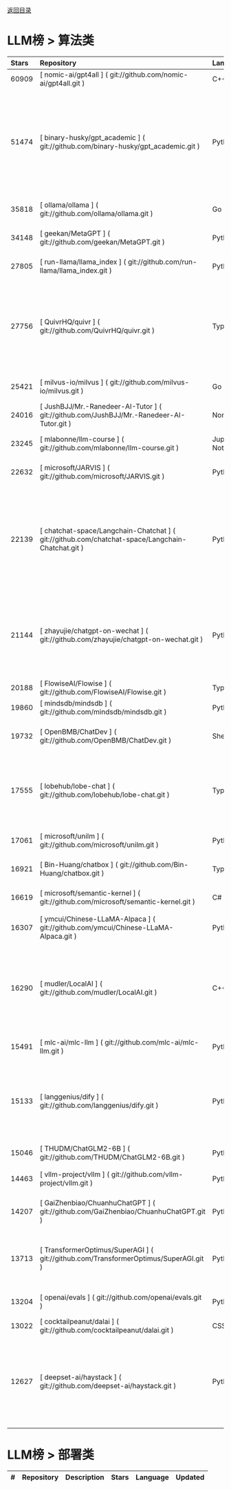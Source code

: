 
<a href="https://github.com/liqi-c/AI-Robot-Knowledge-Repository">返回目录</a>

# LLM榜 > 算法类
|Stars|Repository|Language|Description|Updated|Created|
|:-|:-|:-|:-|:-|:-|
| 60909 | [ nomic-ai/gpt4all ] ( git://github.com/nomic-ai/gpt4all.git ) | C++ | gpt4all: open-source LLM chatbots that you can run anywhere | 2024-02-08T03:15:27Z | 2023-03-27T18:49:32Z
| 51474 | [ binary-husky/gpt_academic ] ( git://github.com/binary-husky/gpt_academic.git ) | Python | 为GPT/GLM等LLM大语言模型提供实用化交互接口，特别优化论文阅读/润色/写作体验，模块化设计，支持自定义快捷按钮&函数插件，支持Python和C++等项目剖析&自译解功能，PDF/LaTex论文翻译&总结功能，支持并行问询多种LLM模型，支持chatglm3等本地模型。接入通义千问, deepseekcoder, 讯飞星火, 文心一言, llama2, rwkv, claude2, moss等。 | 2024-02-08T01:32:28Z | 2023-03-20T09:05:13Z
| 35818 | [ ollama/ollama ] ( git://github.com/ollama/ollama.git ) | Go | Get up and running with Llama 2, Mistral, and other large language models locally. | 2024-02-08T04:19:03Z | 2023-06-26T19:39:32Z
| 34148 | [ geekan/MetaGPT ] ( git://github.com/geekan/MetaGPT.git ) | Python | 🌟 The Multi-Agent Framework: Given one line Requirement, return PRD, Design, Tasks, Repo | 2024-02-08T03:57:26Z | 2023-06-30T09:04:55Z
| 27805 | [ run-llama/llama_index ] ( git://github.com/run-llama/llama_index.git ) | Python | LlamaIndex (formerly GPT Index) is a data framework for your LLM applications | 2024-02-08T04:23:18Z | 2022-11-02T04:24:54Z
| 27756 | [ QuivrHQ/quivr ] ( git://github.com/QuivrHQ/quivr.git ) | TypeScript | Your GenAI Second Brain 🧠  A personal productivity assistant (RAG) ⚡️🤖 Chat with your docs (PDF, CSV, ...)  & apps using Langchain, GPT 3.5 / 4 turbo, Private, Anthropic, VertexAI, Ollama, LLMs, that you can share with users !  Local & Private alternative to OpenAI GPTs & ChatGPT powered by retrieval-augmented generation. | 2024-02-08T03:38:30Z | 2023-05-12T23:53:30Z
| 25421 | [ milvus-io/milvus ] ( git://github.com/milvus-io/milvus.git ) | Go | A cloud-native vector database, storage for next generation AI applications | 2024-02-08T01:04:12Z | 2019-09-16T06:43:43Z
| 24016 | [ JushBJJ/Mr.-Ranedeer-AI-Tutor ] ( git://github.com/JushBJJ/Mr.-Ranedeer-AI-Tutor.git ) | None | A GPT-4 AI Tutor Prompt for customizable personalized learning experiences. | 2024-02-08T04:01:24Z | 2023-03-31T12:37:26Z
| 23245 | [ mlabonne/llm-course ] ( git://github.com/mlabonne/llm-course.git ) | Jupyter Notebook | Course to get into Large Language Models (LLMs) with roadmaps and Colab notebooks. | 2024-02-08T04:18:57Z | 2023-06-17T22:16:25Z
| 22632 | [ microsoft/JARVIS ] ( git://github.com/microsoft/JARVIS.git ) | Python | JARVIS, a system to connect LLMs with ML community. Paper: https://arxiv.org/pdf/2303.17580.pdf | 2024-02-08T00:55:35Z | 2023-03-30T02:57:12Z
| 22139 | [ chatchat-space/Langchain-Chatchat ] ( git://github.com/chatchat-space/Langchain-Chatchat.git ) | Python | Langchain-Chatchat（原Langchain-ChatGLM）基于 Langchain 与 ChatGLM 等语言模型的本地知识库问答 | Langchain-Chatchat (formerly langchain-ChatGLM), local knowledge based LLM (like ChatGLM) QA app with langchain  | 2024-02-08T04:00:25Z | 2023-03-31T12:12:45Z
| 21144 | [ zhayujie/chatgpt-on-wechat ] ( git://github.com/zhayujie/chatgpt-on-wechat.git ) | Python | 基于大模型搭建的微信聊天机器人，同时支持微信、企业微信、公众号、飞书、钉钉接入，可选择GPT3.5/GPT4.0/Claude/文心一言/讯飞星火/通义千问/Gemini/GLM-4/LinkAI，能处理文本、语音和图片，访问操作系统和互联网，支持基于自有知识库进行定制企业智能客服。 | 2024-02-08T04:01:04Z | 2022-08-07T08:33:41Z
| 20188 | [ FlowiseAI/Flowise ] ( git://github.com/FlowiseAI/Flowise.git ) | TypeScript | Drag & drop UI to build your customized LLM flow | 2024-02-08T03:52:36Z | 2023-03-31T12:23:09Z
| 19860 | [ mindsdb/mindsdb ] ( git://github.com/mindsdb/mindsdb.git ) | Python | Build AI 🤖 using SQL | 2024-02-08T04:22:26Z | 2018-08-02T17:56:45Z
| 19732 | [ OpenBMB/ChatDev ] ( git://github.com/OpenBMB/ChatDev.git ) | Shell | Create Customized Software using Natural Language Idea (through LLM-powered Multi-Agent Collaboration) | 2024-02-08T03:19:44Z | 2023-08-28T02:18:13Z
| 17555 | [ lobehub/lobe-chat ] ( git://github.com/lobehub/lobe-chat.git ) | TypeScript | 🤖 Lobe Chat - an open-source, high-performance chatbot framework that supports speech synthesis, multimodal, and extensible Function Call plugin system. Supports one-click free deployment of your private ChatGPT/Gemini/LLM application. | 2024-02-08T04:22:00Z | 2023-05-21T07:19:12Z
| 17061 | [ microsoft/unilm ] ( git://github.com/microsoft/unilm.git ) | Python | Large-scale Self-supervised Pre-training Across Tasks, Languages, and Modalities | 2024-02-08T03:45:41Z | 2019-07-23T04:15:28Z
| 16921 | [ Bin-Huang/chatbox ] ( git://github.com/Bin-Huang/chatbox.git ) | TypeScript | Chatbox is a desktop client for ChatGPT, Claude and other LLMs, available on Windows, Mac, Linux | 2024-02-08T02:51:46Z | 2023-03-06T12:22:15Z
| 16619 | [ microsoft/semantic-kernel ] ( git://github.com/microsoft/semantic-kernel.git ) | C# | Integrate cutting-edge LLM technology quickly and easily into your apps | 2024-02-08T00:35:09Z | 2023-02-27T17:39:42Z
| 16307 | [ ymcui/Chinese-LLaMA-Alpaca ] ( git://github.com/ymcui/Chinese-LLaMA-Alpaca.git ) | Python | 中文LLaMA&Alpaca大语言模型+本地CPU/GPU训练部署 (Chinese LLaMA & Alpaca LLMs) | 2024-02-08T03:27:57Z | 2023-03-15T11:09:39Z
| 16290 | [ mudler/LocalAI ] ( git://github.com/mudler/LocalAI.git ) | C++ | :robot: The free, Open Source OpenAI alternative. Self-hosted, community-driven and local-first. Drop-in replacement for OpenAI running on consumer-grade hardware. No GPU required. Runs ggml, gguf, GPTQ, onnx, TF compatible models: llama, llama2, rwkv, whisper, vicuna, koala, cerebras, falcon, dolly, starcoder, and many others | 2024-02-08T03:06:14Z | 2023-03-18T22:58:02Z
| 15491 | [ mlc-ai/mlc-llm ] ( git://github.com/mlc-ai/mlc-llm.git ) | Python | Enable everyone to develop, optimize and deploy AI models natively on everyone's devices. | 2024-02-08T03:22:50Z | 2023-04-29T01:59:25Z
| 15133 | [ langgenius/dify ] ( git://github.com/langgenius/dify.git ) | Python | An Open-Source Assistants API and GPTs alternative. Dify.AI is an LLM application development platform. It integrates the concepts of Backend as a Service and LLMOps, covering the core tech stack required for building generative AI-native applications, including a built-in RAG engine. | 2024-02-08T04:22:58Z | 2023-04-12T07:40:24Z
| 15046 | [ THUDM/ChatGLM2-6B ] ( git://github.com/THUDM/ChatGLM2-6B.git ) | Python | ChatGLM2-6B: An Open Bilingual Chat LLM | 开源双语对话语言模型 | 2024-02-08T03:01:30Z | 2023-06-24T06:21:34Z
| 14463 | [ vllm-project/vllm ] ( git://github.com/vllm-project/vllm.git ) | Python | A high-throughput and memory-efficient inference and serving engine for LLMs | 2024-02-08T03:55:50Z | 2023-02-09T11:23:20Z
| 14207 | [ GaiZhenbiao/ChuanhuChatGPT ] ( git://github.com/GaiZhenbiao/ChuanhuChatGPT.git ) | Python | GUI for ChatGPT API and many LLMs. Supports agents, file-based QA, GPT finetuning and query with web search. All with a neat UI. | 2024-02-08T02:12:10Z | 2023-03-02T13:37:13Z
| 13713 | [ TransformerOptimus/SuperAGI ] ( git://github.com/TransformerOptimus/SuperAGI.git ) | Python | <⚡️> SuperAGI - A dev-first open source autonomous AI agent framework. Enabling developers to build, manage & run useful autonomous agents quickly and reliably. | 2024-02-07T21:58:29Z | 2023-05-13T08:55:24Z
| 13204 | [ openai/evals ] ( git://github.com/openai/evals.git ) | Python | Evals is a framework for evaluating LLMs and LLM systems, and an open-source registry of benchmarks. | 2024-02-08T03:55:24Z | 2023-01-23T20:51:04Z
| 13022 | [ cocktailpeanut/dalai ] ( git://github.com/cocktailpeanut/dalai.git ) | CSS | The simplest way to run LLaMA on your local machine | 2024-02-08T01:24:48Z | 2023-03-12T20:07:32Z
| 12627 | [ deepset-ai/haystack ] ( git://github.com/deepset-ai/haystack.git ) | Python | :mag: LLM orchestration framework to build customizable, production-ready LLM applications. Connect components (models, vector DBs, file converters) to pipelines or agents that can interact with your data. With advanced retrieval methods, it's best suited for building RAG, question answering, semantic search or conversational agent chatbots. | 2024-02-07T22:53:26Z | 2019-11-14T09:05:28Z


# LLM榜 > 部署类 

|#|Repository|Description|Stars|Language|Updated|
|:-|:-|:-|:-|:-|:-|
